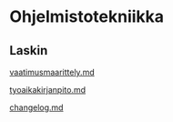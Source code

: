 # Ohjelmistotekniikka

##  Laskin


[vaatimusmaarittely.md](https://github.com/annaessina/ot-harjoitustyo/blob/main/dokumentaatio/vaatimusmaarittely.md)

[tyoaikakirjanpito.md](https://github.com/annaessina/ot-harjoitustyo/blob/main/dokumentaatio/tyoaikakirjanpito.md)

[changelog.md](https://github.com/annaessina/ot-harjoitustyo/blob/main/dokumentaatio/changelog.md)

